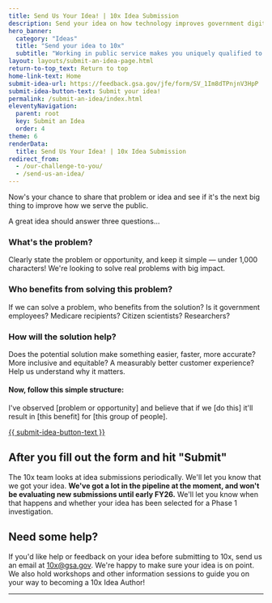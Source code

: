 ```yaml
---
title: Send Us Your Idea! | 10x Idea Submission
description: Send your idea on how technology improves government digital service delivery. Here's a step-by-step guide.
hero_banner:
  category: "Ideas"
  title: "Send your idea to 10x"
  subtitle: "Working in public service makes you uniquely qualified to see how we can create new good-for-government technology that enables good-for-people services."
layout: layouts/submit-an-idea-page.html
return-to-top_text: Return to top
home-link-text: Home
submit-idea-url: https://feedback.gsa.gov/jfe/form/SV_1Im8dTPnjnV3HpP
submit-idea-button-text: Submit your idea!
permalink: /submit-an-idea/index.html
eleventyNavigation:
  parent: root
  key: Submit an Idea
  order: 4
theme: 6
renderData:
  title: Send Us Your Idea! | 10x Idea Submission
redirect_from: 
  - /our-challenge-to-you/
  - /send-us-an-idea/
---
```


<p class="usa-intro">
  Now's your chance to share that problem or idea and see if it's the next big thing to improve how we serve the public.
</p>

A great idea should answer three questions...

###  What's the problem? 

Clearly state the problem or opportunity, and keep it simple &#8212; under 1,000 characters! We're looking to solve real problems with big impact.

### Who benefits from solving this problem?

If we can solve a problem, who benefits from the solution? Is it government employees? Medicare recipients? Citizen scientists? Researchers? 

### How will the solution help?

Does the potential solution make something easier, faster, more accurate? More inclusive and equitable? A measurably better customer experience? Help us understand why it matters. 

#### Now, follow this simple structure:

<p class="sampleText">
  I've observed [problem or opportunity] and believe that if we [do this] it'll result in [this benefit] for [this group of people].
</p>

<p class="usa-button">
  <a class="usa-link" rel="noreferrer" href="{{ submit-idea-url | url }}">
    {{ submit-idea-button-text }}
  </a>
</p>

## After you fill out the form and hit "Submit"

The 10x team looks at idea submissions periodically. We'll let you know that we got your idea. **We've got a lot in the pipeline at the moment, and won't be evaluating new submissions until early FY26.** We'll let you know when that happens and whether your idea has been selected for a Phase 1 investigation.

## Need some help?

If you'd like help or feedback on your idea before submitting to 10x, send us an email at 10x@gsa.gov. We're happy to make sure your idea is on point. We also hold workshops and other information sessions to guide you on your way to becoming a 10x Idea Author!

---
